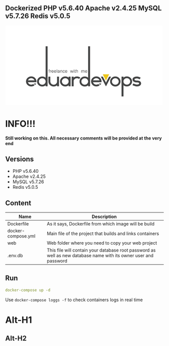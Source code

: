 ## Dockerized PHP v5.6.40 Apache v2.4.25 MySQL v5.7.26 Redis v5.0.5

![Logo](lg.png)

# INFO!!!
####  Still working on this. All necessary comments will be provided at the very end

## Versions
*	PHP v5.6.40
*	Apache v2.4.25
*	MySQL v5.7.26
*	Redis v5.0.5

## Content
Name| Description
------------ | -------------
Dockerfile | As it says, Dockerfile from which image will be build
docker-compose.yml  | Main file of the project that builds and links containers
web | Web folder where you need to copy your web project
.env.db | This file will contain your database root password as well as new database name with its owner user and password

## Run
```yaml
docker-compose up -d
```
Use `docker-compose loggs -f` to check containers logs in real time


Alt-H1
======

Alt-H2
------
